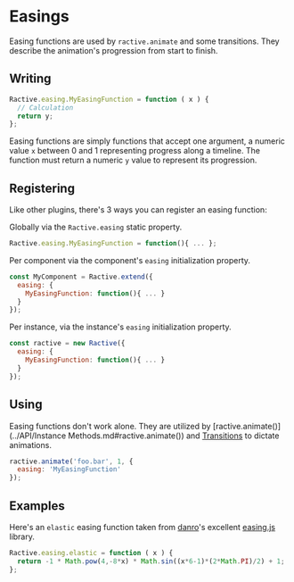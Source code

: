 # Easings

Easing functions are used by `ractive.animate` and some transitions. They describe the animation's progression from start to finish.

## Writing

```js
Ractive.easing.MyEasingFunction = function ( x ) {
  // Calculation
  return y;
};
```

Easing functions are simply functions that accept one argument, a numeric value `x` between 0 and 1 representing progress along a timeline. The function must return a numeric `y` value to represent its progression.

## Registering

Like other plugins, there's 3 ways you can register an easing function:

Globally via the `Ractive.easing` static property.

```js
Ractive.easing.MyEasingFunction = function(){ ... };
```

Per component via the component's `easing` initialization property.

```js
const MyComponent = Ractive.extend({
  easing: {
    MyEasingFunction: function(){ ... }
  }
});
```

Per instance, via the instance's `easing` initialization property.

```js
const ractive = new Ractive({
  easing: {
    MyEasingFunction: function(){ ... }
  }
});
```

## Using

Easing functions don't work alone. They are utilized by [ractive.animate()](../API/Instance Methods.md#ractive.animate()) and [Transitions](../Extend/Transitions.md) to dictate animations.

```js
ractive.animate('foo.bar', 1, {
  easing: 'MyEasingFunction'
});
```

## Examples

Here's an `elastic` easing function taken from [danro](https://github.com/danro)'s excellent [easing.js](https://github.com/danro/easing-js/blob/master/easing.js) library.

```js
Ractive.easing.elastic = function ( x ) {
  return -1 * Math.pow(4,-8*x) * Math.sin((x*6-1)*(2*Math.PI)/2) + 1;
};
```

